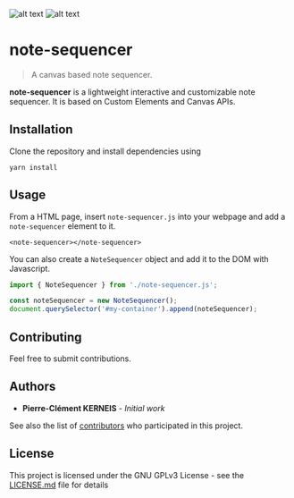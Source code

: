 ![alt text](https://img.shields.io/github/package-json/v/pckerneis/note-sequencer "package version") ![alt text](https://img.shields.io/github/languages/code-size/pckerneis/note-sequencer "codebase size")

# note-sequencer

> A canvas based note sequencer.

**note-sequencer** is a lightweight interactive and customizable note sequencer. It is based on Custom Elements and Canvas APIs.

## Installation

Clone the repository and install dependencies using
```
yarn install
```

## Usage

From a HTML page, insert `note-sequencer.js` into your webpage and add a `note-sequencer` element to it.
```
<note-sequencer></note-sequencer>
```

You can also create a `NoteSequencer` object and add it to the DOM with Javascript.
```javascript
import { NoteSequencer } from './note-sequencer.js';

const noteSequencer = new NoteSequencer();
document.querySelector('#my-container').append(noteSequencer);
```

## Contributing

Feel free to submit contributions.

## Authors

- **Pierre-Clément KERNEIS** - *Initial work*

See also the list of [contributors](https://github.com/pckerneis/note-sequencer/contributors) who participated in this project.

## License

This project is licensed under the GNU GPLv3 License - see the [LICENSE.md](LICENSE.md) file for details
